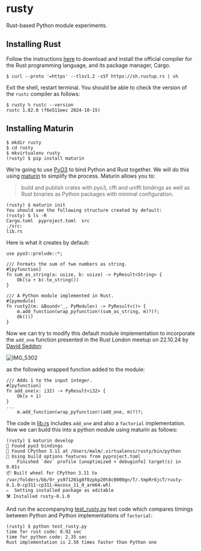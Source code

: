 # rusty
Rust-based Python module experiments.

## Installing Rust
Follow the instructions [here](https://www.rust-lang.org/tools/install) to download and install the official compiler for the Rust programming language, and its package manager, Cargo.
```
$ curl --proto '=https' --tlsv1.2 -sSf https://sh.rustup.rs | sh
```
Exit the shell, restart terminal.  You should be able to check the version of the `rustc` compiler as follows:
```
$ rusty % rustc --version
rustc 1.82.0 (f6e511eec 2024-10-15)
```

## Installing Maturin
```
$ mkdir rusty
$ cd rusty
$ mkvirtualenv rusty
(rusty) $ pip install maturin
```
We’re going to use [PyO3](https://github.com/PyO3/pyo3) to bind Python and Rust together.   We will do this using [maturin]() to simplify the process.
Maturin allows you to:
> build and publish crates with pyo3, cffi and uniffi bindings as well as Rust binaries as Python packages with minimal configuration. 
```
(rusty) $ maturin init
You should see the following structure created by default:
(rusty) $ ls -R 
Cargo.toml	pyproject.toml	src
./src:
lib.rs
```
Here is what it creates by default:
```
use pyo3::prelude::*;

/// Formats the sum of two numbers as string.
#[pyfunction]
fn sum_as_string(a: usize, b: usize) -> PyResult<String> {
    Ok((a + b).to_string())
}

/// A Python module implemented in Rust.
#[pymodule]
fn rusty2(m: &Bound<'_, PyModule>) -> PyResult<()> {
    m.add_function(wrap_pyfunction!(sum_as_string, m)?)?;
    Ok(())
}
```
Now we can try to modify this default module implementation to incorporate the `add_one` function presented in the Rust London meetup on 22.10.24 by [David Seddon](https://github.com/seddonym):

![IMG_5302](https://github.com/user-attachments/assets/68488794-6c3f-4149-883c-19c090593164)

as the following wrapped function added to the module:
```
/// Adds 1 to the input integer.
#[pyfunction]
fn add_one(x: i32) -> PyResult<i32> {
    Ok(x + 1)
}
...
    m.add_function(wrap_pyfunction!(add_one, m)?)?;
```
The code in [lib.rs](src/lib.rs) includes `add_one` and also a `factorial` implementation.  Now we can build this into a python module using maturin as follows:
```
(rusty) $ maturin develop                    
🔗 Found pyo3 bindings
🐍 Found CPython 3.11 at /Users/malm/.virtualenvs/rusty/bin/python
📡 Using build options features from pyproject.toml
    Finished `dev` profile [unoptimized + debuginfo] target(s) in 0.01s
📦 Built wheel for CPython 3.11 to /var/folders/bb/9r_ys971201g8f0zpkp20t8c0000gn/T/.tmpRr6jcT/rusty-0.1.0-cp311-cp311-macosx_11_0_arm64.whl
✏️  Setting installed package as editable
🛠 Installed rusty-0.1.0
```
And run the accompanying [test_rusty.py](test_rusty.py) test code which compares timings between Python and Python implementations of `factorial`:
```
(rusty) $ python test_rusty.py               
time for rust code: 0.92 sec
time for python code: 2.35 sec
Rust implementation is 2.56 times faster than Python one
```
